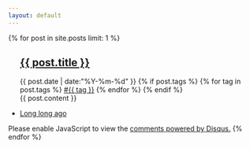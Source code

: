 ```yaml
---
layout: default
---
```

{% for post in site.posts limit: 1 %}
<div>
  <ul class="listing">
  <article class="content">
    <section class="title">
      <h2><a href="{{ site.baseurl }}{{ post.url }}">{{ post.title }}</a></h2>
    </section>
    <section class="meta">
    <span class="time">
      <time datetime="{{ post.date | date:"%Y-%m-%d" }}">{{ post.date | date:"%Y-%m-%d" }}</time>
    </span>
    {% if post.tags %}
    <span class="tags">
      {% for tag in post.tags %}
      <a href="/tags.html#{{ tag }}" title="{{ tag }}">#{{ tag }}</a>
      {% endfor %}
    </span>
    {% endif %}
    </section>
    <section class="post">
    {{ post.content }}
    </section>
    </article>
  </ul>

  <ul class="listing main-listing">
    <li class="listing-seperator"><a href="{{ site.baseurl }}/archive.html">Long long ago</a></li>
  </ul>
</div>
<script id="dsq-count-scr" src="//ethanliao.disqus.com/count.js" async></script>
<div id="disqus_thread"></div>
<script>
    /**
     *  RECOMMENDED CONFIGURATION VARIABLES: EDIT AND UNCOMMENT THE SECTION BELOW TO INSERT DYNAMIC VALUES FROM YOUR PLATFORM OR CMS.
     *  LEARN WHY DEFINING THESE VARIABLES IS IMPORTANT: https://disqus.com/admin/universalcode/#configuration-variables
     */

    var disqus_config = function () {
        this.page.url = "{{ site.url }}{{ post.url }}";  // Replace PAGE_URL with your page's canonical URL variable
        this.page.identifier = "{{ post.id }}"; // Replace PAGE_IDENTIFIER with your page's unique identifier variable
    };

    (function () {  // DON'T EDIT BELOW THIS LINE
        var d = document, s = d.createElement('script');

        s.src = '//ethanliao.disqus.com/embed.js';

        s.setAttribute('data-timestamp', +new Date());
        (d.head || d.body).appendChild(s);
    })();
</script>
<noscript>Please enable JavaScript to view the <a href="https://disqus.com/?ref_noscript" rel="nofollow">comments
    powered by Disqus.</a></noscript>
{% endfor %}